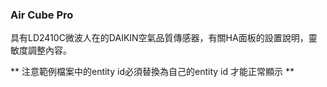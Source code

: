 ### Air Cube Pro

具有LD2410C微波人在的DAIKIN空氣品質傳感器，有關HA面板的設置說明，靈敏度調整內容。

** 注意範例檔案中的entity id必須替換為自己的entity id 才能正常顯示 **
